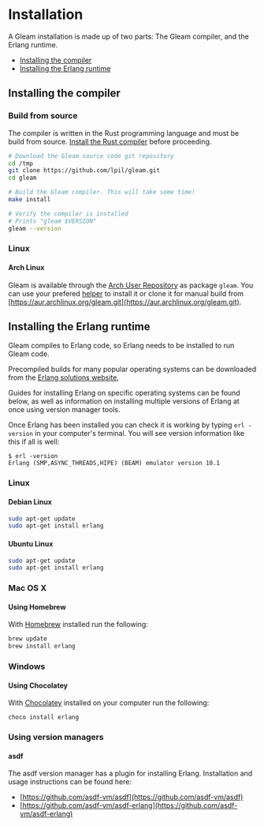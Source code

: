 # Installation

A Gleam installation is made up of two parts: The Gleam compiler, and the
Erlang runtime.

- [Installing the compiler](#installing-the-compiler)
- [Installing the Erlang runtime](#installing-the-erlang-runtime)

## Installing the compiler

### Build from source

The compiler is written in the Rust programming language and must be build
from source. [Install the Rust compiler](https://www.rust-lang.org/tools/install)
before proceeding.

```sh
# Download the Gleam source code git repository
cd /tmp
git clone https://github.com/lpil/gleam.git
cd gleam

# Build the Gleam compiler. This will take some time!
make install

# Verify the compiler is installed
# Prints "gleam $VERSION"
gleam --version
```

### Linux

#### Arch Linux

Gleam is available through the [Arch User Repository](https://wiki.archlinux.org/index.php/Arch_User_Repository)
as package `gleam`. You can use your prefered [helper](https://wiki.archlinux.org/index.php/AUR_helpers)
to install it or clone it for manual build from [https://aur.archlinux.org/gleam.git](https://aur.archlinux.org/gleam.git).


## Installing the Erlang runtime

Gleam compiles to Erlang code, so Erlang needs to be installed to run Gleam
code.

Precompiled builds for many popular operating systems can be downloaded from
the [Erlang solutions website](https://www.erlang-solutions.com/resources/download.html),

Guides for installing Erlang on specific operating systems can be found below,
as well as information on installing multiple versions of Erlang at once using
version manager tools.

Once Erlang has been installed you can check it is working by typing `erl
-version` in your computer's terminal. You will see version information like
this if all is well:

```
$ erl -version
Erlang (SMP,ASYNC_THREADS,HIPE) (BEAM) emulator version 10.1
```

### Linux

#### Debian Linux

```sh
sudo apt-get update
sudo apt-get install erlang
```

#### Ubuntu Linux

```sh
sudo apt-get update
sudo apt-get install erlang
```


### Mac OS X

#### Using Homebrew

With [Homebrew](https://brew.sh) installed run the following:

```sh
brew update
brew install erlang
```


### Windows

#### Using Chocolatey

With [Chocolatey](https://chocolatey.org/) installed on your computer run the
following:

```
choco install erlang
```

### Using version managers

#### asdf

The asdf version manager has a plugin for installing Erlang. Installation and
usage instructions can be found here:

- [https://github.com/asdf-vm/asdf](https://github.com/asdf-vm/asdf)
- [https://github.com/asdf-vm/asdf-erlang](https://github.com/asdf-vm/asdf-erlang)

